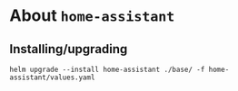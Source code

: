 About `home-assistant`
===

Installing/upgrading
---

```shell
helm upgrade --install home-assistant ./base/ -f home-assistant/values.yaml
```
